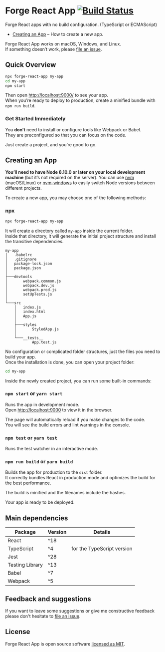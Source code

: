 # Forge React App [![Build Status](https://travis-ci.com/ioanungurean/forge-react-app.svg?branch=master)](https://travis-ci.com/ioanungurean/forge-react-app)

Forge React apps with no build configuration. (TypeScript or ECMAScript)

- [Creating an App](#creating-an-app) – How to create a new app.

Forge React App works on macOS, Windows, and Linux.<br>
If something doesn’t work, please [file an issue](https://github.com/ioanungurean/forge-react-app/issues/new).

## Quick Overview
```sh
npx forge-react-app my-app
cd my-app
npm start
```

Then open [http://localhost:9000/](http://localhost:9000/) to see your app.<br>
When you’re ready to deploy to production, create a minified bundle with `npm run build`.

### Get Started Immediately
You **don’t** need to install or configure tools like Webpack or Babel.<br>
They are preconfigured so that you can focus on the code.

Just create a project, and you’re good to go.

## Creating an App
**You’ll need to have Node 8.10.0 or later on your local development machine** (but it’s not required on the server). You can use [nvm](https://github.com/creationix/nvm#installation) (macOS/Linux) or [nvm-windows](https://github.com/coreybutler/nvm-windows#node-version-manager-nvm-for-windows) to easily switch Node versions between different projects.

To create a new app, you may choose one of the following methods:

### npx
```sh
npx forge-react-app my-app
```

It will create a directory called `my-app` inside the current folder.<br>
Inside that directory, it will generate the initial project structure and install the transitive dependencies.

```
my-app
│   .babelrc
│   .gitignore
│   package-lock.json
│   package.json
│
├───devtools
│       webpack.common.js
│       webpack.dev.js
│       webpack.prod.js
│       setUpTests.js
│
└───src
    │   index.js
    │   index.html
    │   App.js
    │
    ├───styles
    │       StyledApp.js
    │
    └───__tests__
            App.test.js
```

No configuration or complicated folder structures, just the files you need to build your app.<br>
Once the installation is done, you can open your project folder:

```sh
cd my-app
```

Inside the newly created project, you can run some built-in commands:

### `npm start` or `yarn start`
Runs the app in development mode.<br>
Open [http://localhost:9000](http://localhost:9000) to view it in the browser.

The page will automatically reload if you make changes to the code.<br>
You will see the build errors and lint warnings in the console.

### `npm test` or `yarn test`
Runs the test watcher in an interactive mode.<br>

### `npm run build` or `yarn build`
Builds the app for production to the `dist` folder.<br>
It correctly bundles React in production mode and optimizes the build for the best performance.

The build is minified and the filenames include the hashes.<br>

Your app is ready to be deployed.

## Main dependencies
| Package                | Version | Details                    |
| ---------------------- |---------|----------------------------|
| React                  | ^18     |                            |
| TypeScript             | ^4      | for the TypeScript version |
| Jest                   | ^28     |                            |
| Testing Library        | ^13     |                            |
| Babel                  | ^7      |                            |
| Webpack                | ^5      |                            |

## Feedback and suggestions
If you want to leave some suggestions or give me constructive feedback please don't hesitate to [file an issue](https://github.com/ioanungurean/forge-react-app/issues/new).

## License

Forge React App is open source software [licensed as MIT](https://github.com/ioanungurean/forge-react-app/blob/master/LICENSE.md).
